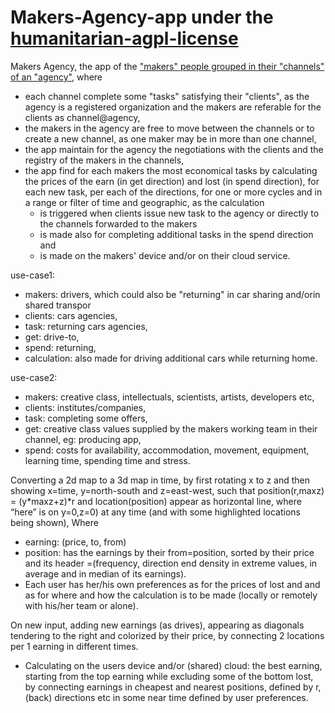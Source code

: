 # Makers-Agency-app under the [humanitarian-agpl-license](http://namzezam.wikidot.com/humanitarian-agpl-license)
Makers Agency, the app of the ["makers" people grouped in their "channels" of an "agency"](http://liquid-unions.wikidot.com/liquid-agency), where
* each channel complete some "tasks" satisfying their "clients", as the agency is a registered organization and the makers are referable for the clients as channel@agency,
* the makers in the agency are free to move between the channels or to create a new channel, as one maker may be in more than one channel,
* the app maintain for the agency the negotiations with the clients and the registry of the makers in the channels, 
* the app find for each makers the most economical tasks by calculating the prices of the earn (in get direction) and lost (in spend direction), for each new task, per each of the directions, for one or more cycles and in a range or filter of time and geographic, as the calculation 
   * is triggered when clients issue new task to the agency or directly to the channels forwarded to the makers
   * is made also for completing additional tasks in the spend direction and  
   * is made on the makers' device and/or on their cloud service.

use-case1: 
* makers: 	drivers, which could also be "returning" in car sharing and/orin shared transpor
* clients:	cars agencies, 
* task: 	returning cars agencies, 
* get: 	drive-to,
* spend: 	returning,
* calculation: also made for driving additional cars while returning home.
 
use-case2:  
* makers: 	creative class, intellectuals, scientists, artists, developers etc,
* clients: 	institutes/companies,
* task: 	completing some offers, 
* get:  	creative class values supplied by the makers working team in their channel, eg: producing app,
* spend: 	costs for availability, accommodation, movement, equipment, learning time, spending time and stress. 

Converting a 2d map to a 3d map in time, by first rotating x to z and then showing x=time, y=north-south and z=east-west, such that position(r,maxz) = (y*maxz+z)*r and location(position) appear as horizontal line, where “here” is on y=0,z=0) at any time (and with some highlighted locations being shown), Where
*	earning: (price, to, from) 
*	position: has the earnings by their from=position, sorted by their price  and its header =(frequency, direction end density in extreme values, in average and in median of its earnings).
*	Each user has her/his own preferences as for	the prices of lost and and as for where and how the calculation is to be made (locally or remotely with  his/her team or alone).

On new input, adding new earnings (as drives), appearing as diagonals tendering to the right and colorized by their price, by connecting 2 locations per 1 earning in different times.
*	Calculating on the users device and/or (shared) cloud: the best earning, starting from the top earning while excluding some of the bottom lost, by connecting earnings in cheapest and nearest positions, defined by r, (back) directions etc in some near time defined by user preferences.
